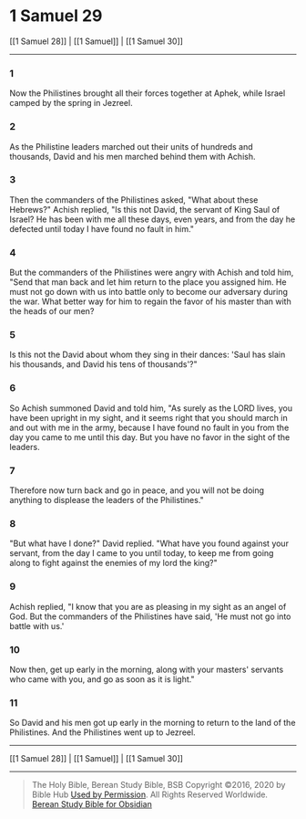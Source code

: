 # 1 Samuel 29

[[1 Samuel 28]] | [[1 Samuel]] | [[1 Samuel 30]]

---

### 1
Now the Philistines brought all their forces together at Aphek, while Israel camped by the spring in Jezreel.

### 2
As the Philistine leaders marched out their units of hundreds and thousands, David and his men marched behind them with Achish.

### 3
Then the commanders of the Philistines asked, "What about these Hebrews?" Achish replied, "Is this not David, the servant of King Saul of Israel? He has been with me all these days, even years, and from the day he defected until today I have found no fault in him."

### 4
But the commanders of the Philistines were angry with Achish and told him, "Send that man back and let him return to the place you assigned him. He must not go down with us into battle only to become our adversary during the war. What better way for him to regain the favor of his master than with the heads of our men?

### 5
Is this not the David about whom they sing in their dances: 'Saul has slain his thousands, and David his tens of thousands'?"

### 6
So Achish summoned David and told him, "As surely as the LORD lives, you have been upright in my sight, and it seems right that you should march in and out with me in the army, because I have found no fault in you from the day you came to me until this day. But you have no favor in the sight of the leaders.

### 7
Therefore now turn back and go in peace, and you will not be doing anything to displease the leaders of the Philistines."

### 8
"But what have I done?" David replied. "What have you found against your servant, from the day I came to you until today, to keep me from going along to fight against the enemies of my lord the king?"

### 9
Achish replied, "I know that you are as pleasing in my sight as an angel of God. But the commanders of the Philistines have said, 'He must not go into battle with us.'

### 10
Now then, get up early in the morning, along with your masters' servants who came with you, and go as soon as it is light."

### 11
So David and his men got up early in the morning to return to the land of the Philistines. And the Philistines went up to Jezreel.

---

[[1 Samuel 28]] | [[1 Samuel]] | [[1 Samuel 30]]

---

> The Holy Bible, Berean Study Bible, BSB
> Copyright &copy;2016, 2020 by Bible Hub
> [Used by Permission](https://berean.bible/terms.htm). All Rights Reserved Worldwide.
> [Berean Study Bible for Obsidian](https://github.com/gapmiss/berean-study-bible-for-obsidian)</small>

